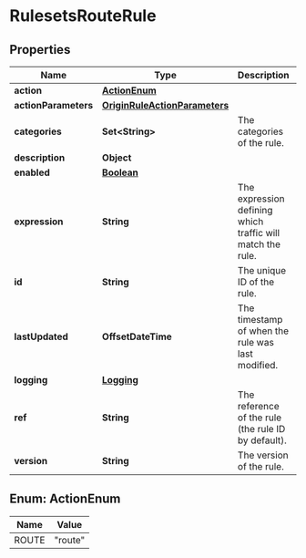 

# RulesetsRouteRule


## Properties

| Name | Type | Description | Notes |
|------------ | ------------- | ------------- | -------------|
|**action** | [**ActionEnum**](#ActionEnum) |  |  [optional] |
|**actionParameters** | [**OriginRuleActionParameters**](OriginRuleActionParameters.md) |  |  [optional] |
|**categories** | **Set&lt;String&gt;** | The categories of the rule. |  [optional] [readonly] |
|**description** | **Object** |  |  [optional] |
|**enabled** | [**Boolean**](Boolean.md) |  |  [optional] |
|**expression** | **String** | The expression defining which traffic will match the rule. |  [optional] |
|**id** | **String** | The unique ID of the rule. |  [optional] |
|**lastUpdated** | **OffsetDateTime** | The timestamp of when the rule was last modified. |  [readonly] |
|**logging** | [**Logging**](Logging.md) |  |  [optional] |
|**ref** | **String** | The reference of the rule (the rule ID by default). |  [optional] |
|**version** | **String** | The version of the rule. |  [readonly] |



## Enum: ActionEnum

| Name | Value |
|---- | -----|
| ROUTE | &quot;route&quot; |



